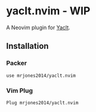 # yaclt.nvim - WIP

A Neovim plugin for [Yaclt](https://github.com/mrjones2014/yaclt).

## Installation

### Packer

`use mrjones2014/yaclt.nvim`

### Vim Plug

`Plug mrjones2014/yaclt.nvim`

